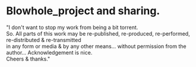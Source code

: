 # Blowhole_project and sharing.

"I don't want to stop my work from being a bit torrent. <br>
So. All parts of this work may be re-published, re-produced, re-performed, re-distributed & re-transmitted <br>
in any form or media & by any other means... without permission from the author... Acknowledgement is nice.<br>
Cheers & thanks."


